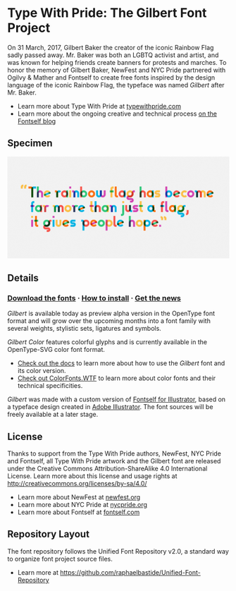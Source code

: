 # Type With Pride: The Gilbert Font Project

On 31 March, 2017, Gilbert Baker the creator of the iconic Rainbow Flag sadly passed away. Mr. Baker was both an LGBTQ activist and artist, and was known for helping friends create banners for protests and marches. To honor the memory of Gilbert Baker, NewFest and NYC Pride partnered with Ogilvy & Mather and Fontself to create free fonts inspired by the design language of the iconic Rainbow Flag, the typeface was named *Gilbert* after Mr. Baker.

- Learn more about Type With Pride at [typewithpride.com](https://www.typewithpride.com)
- Learn more about the ongoing creative and technical process [on the Fontself blog](https://stories.fontself.com/type-with-pride-a-color-font-chronicle-bb61fda31566)

## Specimen

[![Gilbert Specimen](specimen.jpg)](https://www.typewithpride.com)

## Details

### [Download the fonts](https://github.com/Fontself/TypeWithPride/releases/download/1.002/Gilbert_1.002_alpha.zip) · [How to install](/documentation) · [Get the news](https://www.typewithpride.com/#get-the-news)

*Gilbert* is available today as preview alpha version in the OpenType font format and will grow over the upcoming months into a font family with several weights, stylistic sets, ligatures and symbols.

*Gilbert Color* features colorful glyphs and is currently available in the OpenType-SVG color font format.

- [Check out the docs](/documentation) to learn more about how to use the *Gilbert* font and its color version.
- [Check out ColorFonts.WTF](https://www.colorfonts.wtf) to learn more about color fonts and their technical specificities.

*Gilbert* was made with a custom version of [Fontself for Illustrator](https://www.fontself.com), based on a typeface design created in [Adobe Illustrator](https://www.adobe.com/illustrator). The font sources will be freely available at a later stage.

## License

Thanks to support from the Type With Pride authors, NewFest, NYC Pride and Fontself, all Type With Pride artwork and the Gilbert font are released under the Creative Commons Attribution-ShareAlike 4.0 International License. Learn more about this license and usage rights at <http://creativecommons.org/licenses/by-sa/4.0/>

- Learn more about NewFest at [newfest.org](http://newfest.org)
- Learn more about NYC Pride at [nycpride.org](https://www.nycpride.org)
- Learn more about Fontself at [fontself.com](https://www.fontself.com)

## Repository Layout

The font repository follows the Unified Font Repository v2.0, a standard way to organize font project source files. 

- Learn more at <https://github.com/raphaelbastide/Unified-Font-Repository>

